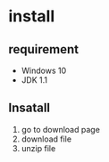﻿# install
## requirement 
* Windows 10
* JDK 1.1

## Insatall
1. go to download page
1. download file
1. unzip file
